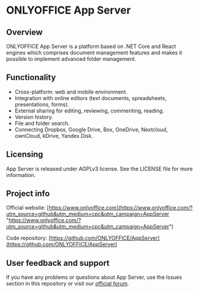 ﻿# ONLYOFFICE App Server

## Overview

ONLYOFFICE App Server is a platform based on .NET Core and React engines which comprises document management features and makes it possible to implement advanced folder management. 

## Functionality

* Cross-platform: web and mobile environment.
* Integration with online editors (text documents, spreadsheets, presentations, forms).
* External sharing for editing, reviewing, commenting, reading.
* Version history.
* File and folder search.
* Connecting Dropbox, Google Drive, Box, OneDrive, Nextcloud, ownCloud, kDrive, Yandex.Disk.

## Licensing 

App Server is released under AGPLv3 license. See the LICENSE file for more information.

## Project info

Official website: [https://www.onlyoffice.com](https://www.onlyoffice.com/?utm_source=github&utm_medium=cpc&utm_campaign=AppServer "https://www.onlyoffice.com/?utm_source=github&utm_medium=cpc&utm_campaign=AppServer")

Code repository: [https://github.com/ONLYOFFICE/AppServer](https://github.com/ONLYOFFICE/AppServer)

## User feedback and support

If you have any problems or questions about App Server, use the Issues section in this repository or visit our [official forum](https://forum.onlyoffice.com/).
